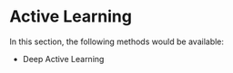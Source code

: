 # Active Learning

In this section, the following methods would be available:
- Deep Active Learning